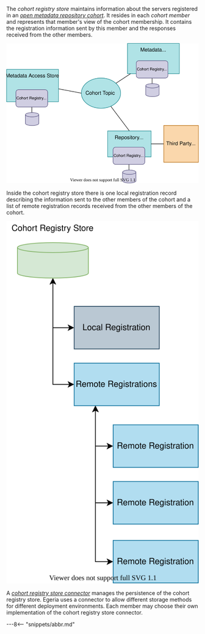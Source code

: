 <!-- SPDX-License-Identifier: CC-BY-4.0 -->
<!-- Copyright Contributors to the ODPi Egeria project. -->


The *cohort registry store* maintains information about the servers registered in an *[open metadata repository cohort](./concepts/cohort-member)*.  It resides in each *cohort member* and represents that member's view of the cohort membership.   It contains the registration information sent by this member and the responses received from the other members.

![Cohort registry store connector](./connectors/runtime/cohort-registry-store-connector.svg)

Inside the cohort registry store there is one local registration record describing the information sent to the other members of the cohort and a list of remote registration records received from the other members of the cohort.

![Internal structure for the information stored inside a single cohort registry store](./connectors/runtime/cohort-registry-store-contents.svg)

A *[cohort registry store connector](./concepts/cohort-registry-store-connector)* manages the persistence of the cohort registry store.  Egeria uses a connector to allow different storage methods for different deployment environments.  Each member may choose their own implementation of the cohort registry store connector.

---8<-- "snippets/abbr.md"
